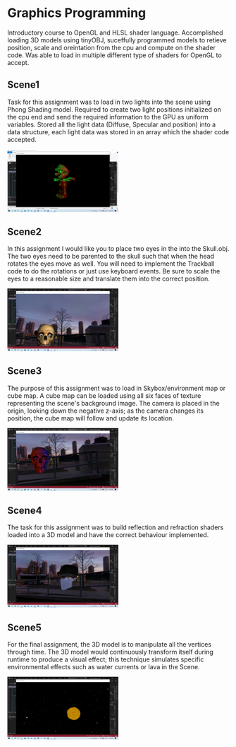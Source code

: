 <h1>Graphics Programming</h1>

Introductory course to OpenGL and HLSL shader language. Accomplished loading 3D models using tinyOBJ, suceffully programmed models to retieve position, scale and oreintation from the cpu and compute on the shader code. Was able to load in multiple different type of shaders for OpenGL to accept.

<h2>Scene1</h2> 

Task for this assignment was to load in two lights into the scene using Phong Shading model. Required to create two light positions initialized on the cpu end and send the required information to the GPU as uniform variables. Stored all the light data (Diffuse, Specular and position) into a data structure, each light data was stored in an array which the shader code accepted.

<img src="images/FINAL-OpengGLFramework-Scene1.png" width="50%"></img> 


<h2>Scene2</h2>

In this assignment I would like you to place two eyes in the into the Skull.obj. The two eyes need to be parented to the skull such that when the head rotates the eyes move as well. You will need to implement the Trackball code to do the rotations or just use keyboard events. Be sure to scale the eyes to a reasonable size and translate them into the correct position.

<img src="images/FINAL-OpengGLFramework-Scene2.png" width="50%"></img> 

<h2>Scene3</h2>

The purpose of this assignment was to load in Skybox/environment map or cube map. A cube map can be loaded using all six faces of texture representing the scene's background image. The camera is placed in the origin, looking down the negative z-axis; as the camera changes its position, the cube map will follow and update its location.

<img src="images/FINAL-OpengGLFramework-Scene3.png" width="50%"></img> 


<h2>Scene4</h2>

The task for this assignment was to build reflection and refraction shaders loaded into a 3D model and have the correct behaviour implemented. 

<img src="images/FINAL-OpengGLFramework-Scene4.png" width="50%"></img> 

<h2>Scene5</h2>

For the final assignment, the 3D model is to manipulate all the vertices through time. The 3D model would continuously transform itself during runtime to produce a visual effect; this technique simulates specific environmental effects such as water currents or lava in the Scene. 

<img src="images/FINAL-OpengGLFramework-Scene5.png" width="50%"></img> 

